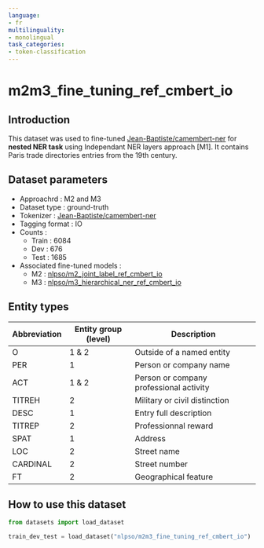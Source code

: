 ```yaml
---
language:
- fr
multilinguality:
- monolingual
task_categories:
- token-classification
---
```


# m2m3_fine_tuning_ref_cmbert_io

## Introduction

This dataset was used to fine-tuned [Jean-Baptiste/camembert-ner](https://huggingface.co/Jean-Baptiste/camembert-ner) for **nested NER task** using Independant NER layers approach [M1]. 
It contains Paris trade directories entries from the 19th century.

## Dataset parameters

* Approachrd : M2 and M3
* Dataset type : ground-truth
* Tokenizer : [Jean-Baptiste/camembert-ner](https://huggingface.co/Jean-Baptiste/camembert-ner)
* Tagging format : IO
* Counts : 
    * Train : 6084
    * Dev : 676
    * Test : 1685
* Associated fine-tuned models :
    * M2 : [nlpso/m2_joint_label_ref_cmbert_io](https://huggingface.co/nlpso/m2_joint_label_ref_cmbert_io)
    * M3 : [nlpso/m3_hierarchical_ner_ref_cmbert_io](https://huggingface.co/nlpso/m3_hierarchical_ner_ref_cmbert_io)
    
## Entity types

Abbreviation|Entity group (level)|Description
-|-|-
O |1 & 2|Outside of a named entity
PER |1|Person or company name
ACT |1 & 2|Person or company professional activity
TITREH |2|Military or civil distinction
DESC |1|Entry full description
TITREP |2|Professionnal reward
SPAT |1|Address
LOC |2|Street name
CARDINAL |2|Street number
FT |2|Geographical feature

## How to use this dataset

```python
from datasets import load_dataset

train_dev_test = load_dataset("nlpso/m2m3_fine_tuning_ref_cmbert_io")
